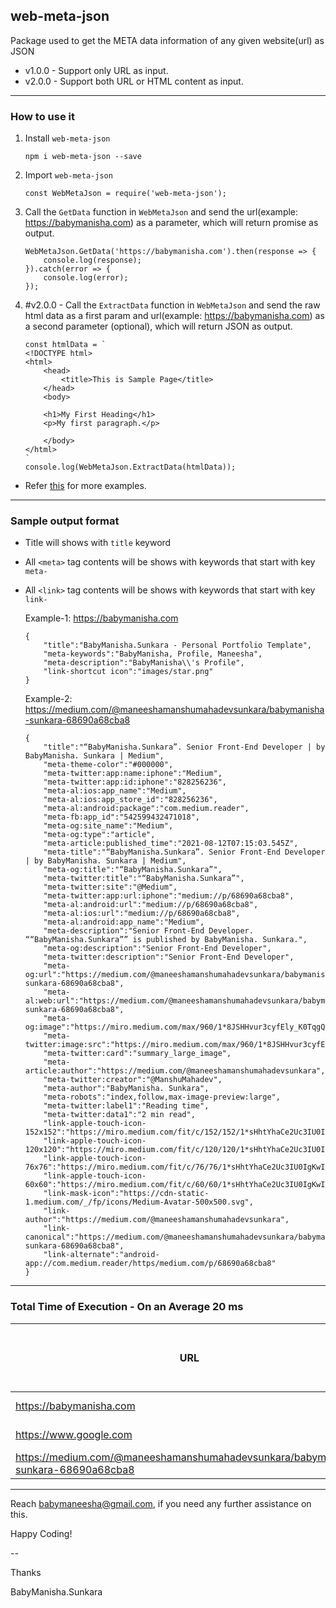 ## web-meta-json
Package used to get the META data information of any given website(url) as JSON

*   v1.0.0 - Support only URL as input.
*   v2.0.0 - Support both URL or HTML content as input.


----

### How to use it
1. Install `web-meta-json`
    ```
    npm i web-meta-json --save
    ```

2. Import `web-meta-json`
    ```
    const WebMetaJson = require('web-meta-json');
    ```

3. Call the `GetData` function in `WebMetaJson` and send the url(example: https://babymanisha.com) as a parameter, which will return promise as output.
    ```
    WebMetaJson.GetData('https://babymanisha.com').then(response => {
        console.log(response);
    }).catch(error => {
        console.log(error);
    });
    ```

4. #v2.0.0 - Call the `ExtractData` function in `WebMetaJson` and send the raw html data as a first param and url(example: https://babymanisha.com) as a second parameter (optional), which will return JSON as output.
    ```
    const htmlData = `
    <!DOCTYPE html>
    <html>
        <head>
            <title>This is Sample Page</title>
        </head>
        <body>

        <h1>My First Heading</h1>
        <p>My first paragraph.</p>

        </body>
    </html>
    `
    console.log(WebMetaJson.ExtractData(htmlData));
    ```
*   Refer [this](./example.js) for more examples.
----

### Sample output format
*   Title will shows with `title` keyword
*   All `<meta>` tag contents will be shows with keywords that start with key `meta-`
*   All `<link>` tag contents will be shows with keywords that start with key `link-`

    Example-1: https://babymanisha.com
    ```
    {
        "title":"BabyManisha.Sunkara - Personal Portfolio Template",
        "meta-keywords":"BabyManisha, Profile, Maneesha",
        "meta-description":"BabyManisha\\'s Profile",
        "link-shortcut icon":"images/star.png"
    }
    ```

    Example-2: https://medium.com/@maneeshamanshumahadevsunkara/babymanisha-sunkara-68690a68cba8
    ```
    {
        "title":"“BabyManisha.Sunkara”. Senior Front-End Developer | by BabyManisha. Sunkara | Medium",
        "meta-theme-color":"#000000",
        "meta-twitter:app:name:iphone":"Medium",
        "meta-twitter:app:id:iphone":"828256236",
        "meta-al:ios:app_name":"Medium",
        "meta-al:ios:app_store_id":"828256236",
        "meta-al:android:package":"com.medium.reader",
        "meta-fb:app_id":"542599432471018",
        "meta-og:site_name":"Medium",
        "meta-og:type":"article",
        "meta-article:published_time":"2021-08-12T07:15:03.545Z",
        "meta-title":"“BabyManisha.Sunkara”. Senior Front-End Developer | by BabyManisha. Sunkara | Medium",
        "meta-og:title":"“BabyManisha.Sunkara”",
        "meta-twitter:title":"“BabyManisha.Sunkara”",
        "meta-twitter:site":"@Medium",
        "meta-twitter:app:url:iphone":"medium://p/68690a68cba8",
        "meta-al:android:url":"medium://p/68690a68cba8",
        "meta-al:ios:url":"medium://p/68690a68cba8",
        "meta-al:android:app_name":"Medium",
        "meta-description":"Senior Front-End Developer. ““BabyManisha.Sunkara”” is published by BabyManisha. Sunkara.",
        "meta-og:description":"Senior Front-End Developer",
        "meta-twitter:description":"Senior Front-End Developer",
        "meta-og:url":"https://medium.com/@maneeshamanshumahadevsunkara/babymanisha-sunkara-68690a68cba8",
        "meta-al:web:url":"https://medium.com/@maneeshamanshumahadevsunkara/babymanisha-sunkara-68690a68cba8",
        "meta-og:image":"https://miro.medium.com/max/960/1*8JSHHvur3cyfEly_K0TqgQ.jpeg",
        "meta-twitter:image:src":"https://miro.medium.com/max/960/1*8JSHHvur3cyfEly_K0TqgQ.jpeg",
        "meta-twitter:card":"summary_large_image",
        "meta-article:author":"https://medium.com/@maneeshamanshumahadevsunkara",
        "meta-twitter:creator":"@ManshuMahadev",
        "meta-author":"BabyManisha. Sunkara",
        "meta-robots":"index,follow,max-image-preview:large",
        "meta-twitter:label1":"Reading time",
        "meta-twitter:data1":"2 min read",
        "link-apple-touch-icon-152x152":"https://miro.medium.com/fit/c/152/152/1*sHhtYhaCe2Uc3IU0IgKwIQ.png",
        "link-apple-touch-icon-120x120":"https://miro.medium.com/fit/c/120/120/1*sHhtYhaCe2Uc3IU0IgKwIQ.png",
        "link-apple-touch-icon-76x76":"https://miro.medium.com/fit/c/76/76/1*sHhtYhaCe2Uc3IU0IgKwIQ.png",
        "link-apple-touch-icon-60x60":"https://miro.medium.com/fit/c/60/60/1*sHhtYhaCe2Uc3IU0IgKwIQ.png",
        "link-mask-icon":"https://cdn-static-1.medium.com/_/fp/icons/Medium-Avatar-500x500.svg",
        "link-author":"https://medium.com/@maneeshamanshumahadevsunkara",
        "link-canonical":"https://medium.com/@maneeshamanshumahadevsunkara/babymanisha-sunkara-68690a68cba8",
        "link-alternate":"android-app://com.medium.reader/https/medium.com/p/68690a68cba8"
    }
    ```
----

### Total Time of Execution - On an Average 20 ms

| URL                       | URL Load Time | WEB-META-JSON Response Time |
| -----------               | -----------   |-----------                  |
| https://babymanisha.com   | 170 ms        | 200 ms                      |
| https://www.google.com    | 550 ms        | 670 ms                      |
| https://medium.com/@maneeshamanshumahadevsunkara/babymanisha-sunkara-68690a68cba8 | 288 ms | 298 ms |


----

Reach babymaneesha@gmail.com, if you need any further assistance on this.

Happy Coding!

--

Thanks

BabyManisha.Sunkara